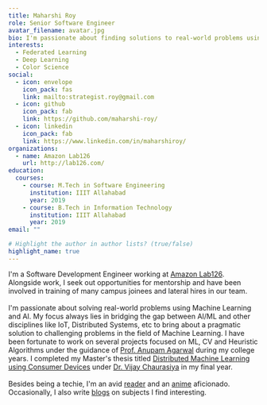 ```yaml
---
title: Maharshi Roy
role: Senior Software Engineer
avatar_filename: avatar.jpg
bio: I'm passionate about finding solutions to real-world problems using Machine Learning & AI
interests:
  - Federated Learning
  - Deep Learning
  - Color Science
social:
  - icon: envelope
    icon_pack: fas
    link: mailto:strategist.roy@gmail.com
  - icon: github
    icon_pack: fab
    link: https://github.com/maharshi-roy/
  - icon: linkedin
    icon_pack: fab
    link: https://www.linkedin.com/in/maharshiroy/
organizations:
  - name: Amazon Lab126
    url: http://lab126.com/
education:
  courses:
    - course: M.Tech in Software Engineering
      institution: IIIT Allahabad
      year: 2019
    - course: B.Tech in Information Technology
      institution: IIIT Allahabad
      year: 2019
email: ""

# Highlight the author in author lists? (true/false)
highlight_name: true
---
```


I'm a Software Development Engineer working at [Amazon Lab126](http://lab126.com/). Alongside work, I seek out opportunities for mentorship and have been involved in training of many campus joinees and lateral hires in our team. \
\
I'm passionate about solving real-world problems using Machine Learning and AI. My focus always lies in bridging the gap between AI/ML and other disciplines like IoT, Distributed Systems, etc to bring about a pragmatic solution to challenging problems in the field of Machine Learning. I have been fortunate to work on several projects focused on ML, CV and Heuristic Algorithms under the guidance of [Prof. Anupam Agarwal](https://scholar.google.co.in/citations?user=mVXjhhgAAAAJ&hl=en) during my college years. I completed my Master's thesis titled [Distributed Machine Learning using Consumer Devices](https://drive.google.com/file/d/1DhBVGJCaVNzDpjv0kt2Gw-aqRPcZWUrA/view?usp=sharing) under [Dr. Vijay Chaurasiya](https://scholar.google.co.in/citations?user=g_NjKDQAAAAJ&hl=en) in my final year. \
\
Besides being a techie, I'm an avid [reader](https://www.goodreads.com/user/show/18742741-maharshi-roy) and an [anime](https://myanimelist.net/profile/strategist_roy) aficionado. Occasionally, I also write [blogs](https://medium.com/@maharshiroy) on subjects I find interesting.